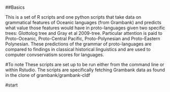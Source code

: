 ##Basics

This is a set of R scripts and one python scripts that take data on grammatical features of Oceanic languages (from Grambank) and predicts what value those features would have in proto-languages given two specific trees: Glottolog tree and Gray et al 2009-tree. Particular attention is paid to Proto-Oceanic, Proto-Central Pacific, Proto-Polynesian and Proto-Eastern Polynesian. These predictions of the grammar of proto-languages are compared to findings in classical historical linguistics and are used to computer convservatism scores for languages.

#To note
These scripts are set up to be run either from the command line or within Rstudio. The scripts are specifically fetching Grambank data as found in the clone of grambank/grambank-cldf


#start